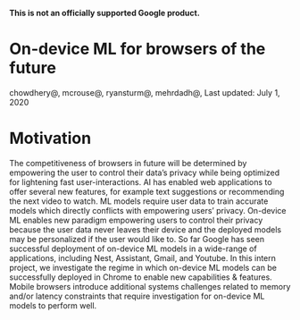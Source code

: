 **This is not an officially supported Google product.**

# On-device ML for browsers of the future
chowdhery@, mcrouse@, ryansturm@, mehrdadh@,
Last updated: July 1, 2020

# Motivation
The competitiveness of browsers in future will be determined by empowering the
user to control their data’s privacy while being optimized for lightening fast
user-interactions. AI has enabled web applications to offer several new
features, for example text suggestions or recommending the next video to watch.
ML models require user data to train accurate models which directly conflicts
with empowering users’ privacy.  On-device ML enables new paradigm empowering
users to control their privacy because the user data never leaves their device
and the deployed models may be personalized if the user would like to. So far
Google has seen successful deployment of on-device ML models in a wide-range of
applications, including Nest, Assistant, Gmail, and Youtube.  In this intern
project, we investigate the regime in which on-device ML models can be
successfully deployed in Chrome to enable new capabilities & features. Mobile
browsers introduce additional systems challenges related to memory and/or
latency constraints that require investigation for on-device ML models to
perform well.


